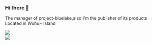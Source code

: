 ### Hi there 👋
The manager of project-bluelake,also I'm the publisher of its products <br>
Located in Wuhu~ Island <br>

![](https://github-readme-stats.vercel.app/api?username=happyeggchen&show_icons=true&theme=)<br>
![](https://github-readme-stats.vercel.app/api/top-langs/?username=happyeggchen&show_icons=true&theme=)
